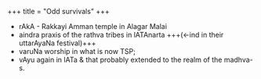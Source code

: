 +++
title = "Odd survivals"
+++

- rAkA - Rakkayi Amman temple in Alagar Malai
- aindra praxis of the rathva tribes in lATAnarta +++(←ind in their uttarAyaNa festival)+++
- varuNa worship in what is now TSP; 
- vAyu again in lATa & that probably extended to the realm of the madhva-s.